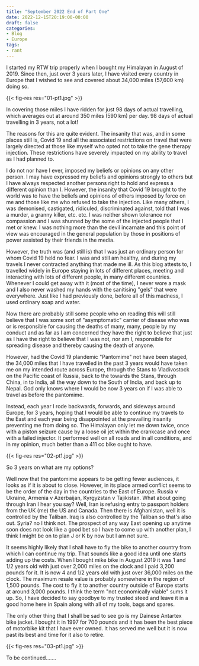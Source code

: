 ```yaml
---
title: "September 2022 End of Part One"
date: 2022-12-15T20:19:00-00:00
draft: false
categories:
- Blog
- Europe
tags:
- rant
---
```


I started my RTW trip properly when I bought my Himalayan in August of 2019. Since then, just over 3 years later, I have visited every country in Europe that I wished to see and covered about 34,000 miles (57,600 km) doing so.

{{< fig-res res="01-pt1.jpg" >}}

<!--more-->

In covering those miles I have ridden for just 98 days of actual travelling, which averages out at around 350 miles (590 km) per day. 98 days of actual travelling in 3 years, not a lot!

The reasons for this are quite evident. The insanity that was, and in some places still is, Covid 19 and all the associated restrictions on travel that were largely directed at those like myself who opted not to take the gene therapy injection. These restrictions have severely impacted on my ability to travel as I had planned to.

I do not nor have I ever, imposed my beliefs or opinions on any other person. I may have expressed my beliefs and opinions strongly to others but I have always respected another persons right to hold and express a different opinion than I. However, the insanity that Covid 19 brought to the world was to have the beliefs and opinions of others imposed by force on me and those like me who refused to take the injection. Like many others, I was demonised, castigated, ridiculed, discriminated against, told that I was a murder, a granny killer, etc. etc. I was neither shown tolerance nor compassion and I was shunned by the some of the injected people that I met or knew. I was nothing more than the devil incarnate and this point of view was encouraged in the general population by those in positions of power assisted by their friends in the media.

However, the truth was (and still is) that I was just an ordinary person for whom Covid 19 held no fear. I was and still am healthy, and during my travels I never contracted anything that made me ill. As this blog attests to, I travelled widely in Europe staying in lots of different places, meeting and interacting with lots of different people, in many different countries. Whenever I could get away with it (most of the time), I never wore a mask and I also never washed my hands with the sanitising "gels" that were everywhere. Just like I had previously done, before all of this madness, I used ordinary soap and water.

Now there are probably still some people who on reading this will still believe that I was some sort of "asymptomatic" carrier of disease who was or is responsible for causing the deaths of many, many, people by my conduct and as far as I am concerned they have the right to believe that just as I have the right to believe that I was not, nor am I, responsible for spreading disease and thereby causing the death of anyone. 

However, had the Covid 19 plandemic "Pantomime" not have been staged, the 34,000 miles that I have travelled in the past 3 years would have taken me on my intended route across Europe, through the Stans to Vladivostock on the Pacific coast of Russia, back to the towards the Stans, through China, in to India, all the way down to the South of India, and back up to Nepal. God only knows where I would be now 3 years on if I was able to travel as before the pantomime. 

Instead, each year I rode backwards, forwards, and sideways around Europe, for 3 years, hoping that I would be able to continue my travels to the East and each year being disappointed at the prevailing insanity preventing me from doing so. The Himalayan only let me down twice, once with a piston seizure cause by a loose oil jet within the crankcase and once with a failed injector. It performed well on all roads and in all conditions, and in my opinion, much better than a 411 cc bike ought to have.

{{< fig-res res="02-pt1.jpg" >}}

So 3 years on what are my options? 

Well now that the pantomime appears to be getting fewer audiences, it looks as if it is about to close. However, in its place armed conflict seems to be the order of the day in the countries to the East of Europe. Russia v Ukraine, Armenia v Azerbaijan, Kyrgyzstan v Tajikistan. What about going through Iran I hear you say? Well, Iran is refusing entry to passport holders from the UK (me) the US and Canada. Then there is Afghanistan, well it is controlled by the Taliban. Iraq is also controlled by the Taliban so that's also out. Syria? no I think not. The prospect of any way East opening up anytime soon does not look like a good bet so I have to come up with another plan, I think I might be on to plan J or K by now but I am not sure. 

It seems highly likely that I shall have to fly the bike to another country from which I can continue my trip. That sounds like a good idea until one starts adding up the costs. When I bought mike bike in August 2019 it was 1 and 1/2 years old with just over 2,000 miles on the clock and I paid 3,200 pounds for it. It is now 4 and 1/2 years old with just over 36,000 miles on the clock. The maximum resale value is probably somewhere in the region of 1,500 pounds. The cost to fly it to another country outside of Europe starts at around 3,000 pounds. I think the term "not economically viable" sums it up. So, I have decided to say goodbye to my trusted steed and leave it in a good home here in Spain along with all of my tools, bags and spares.

The only other thing that I shall be sad to see go is my Dainese Antartex bike jacket. I bought it in 1997 for 700 pounds and it has been the best piece of motorbike kit that I have ever owned. It has served me well but it is now past its best and time for it also to retire.

{{< fig-res res="03-pt1.jpg" >}}

To be continued.......

